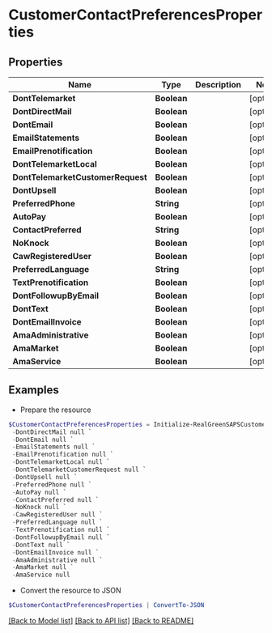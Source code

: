 # CustomerContactPreferencesProperties
## Properties

Name | Type | Description | Notes
------------ | ------------- | ------------- | -------------
**DontTelemarket** | **Boolean** |  | [optional] 
**DontDirectMail** | **Boolean** |  | [optional] 
**DontEmail** | **Boolean** |  | [optional] 
**EmailStatements** | **Boolean** |  | [optional] 
**EmailPrenotification** | **Boolean** |  | [optional] 
**DontTelemarketLocal** | **Boolean** |  | [optional] 
**DontTelemarketCustomerRequest** | **Boolean** |  | [optional] 
**DontUpsell** | **Boolean** |  | [optional] 
**PreferredPhone** | **String** |  | [optional] 
**AutoPay** | **Boolean** |  | [optional] 
**ContactPreferred** | **String** |  | [optional] 
**NoKnock** | **Boolean** |  | [optional] 
**CawRegisteredUser** | **Boolean** |  | [optional] 
**PreferredLanguage** | **String** |  | [optional] 
**TextPrenotification** | **Boolean** |  | [optional] 
**DontFollowupByEmail** | **Boolean** |  | [optional] 
**DontText** | **Boolean** |  | [optional] 
**DontEmailInvoice** | **Boolean** |  | [optional] 
**AmaAdministrative** | **Boolean** |  | [optional] 
**AmaMarket** | **Boolean** |  | [optional] 
**AmaService** | **Boolean** |  | [optional] 

## Examples

- Prepare the resource
```powershell
$CustomerContactPreferencesProperties = Initialize-RealGreenSAPSCustomerContactPreferencesProperties  -DontTelemarket null `
 -DontDirectMail null `
 -DontEmail null `
 -EmailStatements null `
 -EmailPrenotification null `
 -DontTelemarketLocal null `
 -DontTelemarketCustomerRequest null `
 -DontUpsell null `
 -PreferredPhone null `
 -AutoPay null `
 -ContactPreferred null `
 -NoKnock null `
 -CawRegisteredUser null `
 -PreferredLanguage null `
 -TextPrenotification null `
 -DontFollowupByEmail null `
 -DontText null `
 -DontEmailInvoice null `
 -AmaAdministrative null `
 -AmaMarket null `
 -AmaService null
```

- Convert the resource to JSON
```powershell
$CustomerContactPreferencesProperties | ConvertTo-JSON
```

[[Back to Model list]](../README.md#documentation-for-models) [[Back to API list]](../README.md#documentation-for-api-endpoints) [[Back to README]](../README.md)

